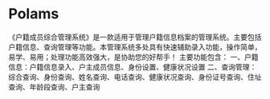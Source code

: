 # Polams
 《户籍成员综合管理系统》是一款适用于管理户籍信息档案的管理系统。主要包括户籍信息、查询管理等功能。本管理系统多处具有快速辅助录入功能，操作简单，易学、易用；处理功能高效强大，是协助您的好帮手！ 主要功能包含： 一、户籍信息：户籍信息录入、户主成员信息、身份设置、健康状况设置 二、查询管理：综合查询、身份查询、姓名查询、电话查询、健康状况查询、身份证号查询、住址查询、年龄段查询、户主查询
